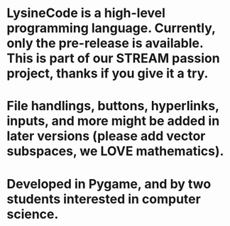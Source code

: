 # LysineCode is a high-level programming language. Currently, only the pre-release is available. This is part of our STREAM passion project, thanks if you give it a try.
# File handlings, buttons, hyperlinks, inputs, and more might be added in later versions (please add vector subspaces, we LOVE mathematics).
# Developed in Pygame, and by two students interested in computer science.
